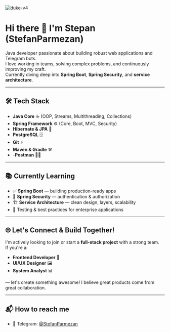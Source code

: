 ![duke-v4](https://github.com/user-attachments/assets/da5287f6-eb16-43b9-bc75-99df06fcc1c3)

# Hi there 👋 I'm Stepan (StefanParmezan)

Java developer passionate about building robust web applications and Telegram bots.  
I love working in teams, solving complex problems, and continuously improving my craft.  
Currently diving deep into **Spring Boot**, **Spring Security**, and **service architecture**.

---

## 🛠️ Tech Stack

- **Java Core** ☕️ (OOP, Streams, Multithreading, Collections)
- **Spring Framework** ⚙ (Core, Boot, MVC, Security)
- **Hibernate & JPA** 🚀
- **PostgreSQL** 🗄
- **Git** ⚡️
- **Maven & Gradle** ⚒️
- -**Postman** 👨‍🚀

---

## 📚 Currently Learning

- ✅ **Spring Boot** — building production-ready apps
- 🔐 **Spring Security** — authentication & authorization
- 🏗️ **Service Architecture** — clean design, layers, scalability
- 🧪 Testing & best practices for enterprise applications

---

## 🌐 Let's Connect & Build Together!

I'm actively looking to join or start a **full-stack project** with a strong team.  
If you're a:
- **Frontend Developer** 🎨
- **UI/UX Designer** 🖼
- **System Analyst** 📊

— let's create something awesome! I believe great products come from great collaboration.

---

## 📬 How to reach me
- 💬 Telegram: [@StefanParmezan](https://t.me/StefanParmezan)
